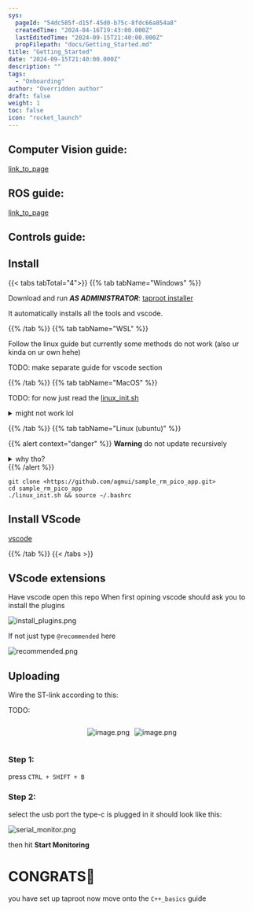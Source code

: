 ```yaml
---
sys:
  pageId: "54dc585f-d15f-45d0-b75c-8fdc66a854a8"
  createdTime: "2024-04-16T19:43:00.000Z"
  lastEditedTime: "2024-09-15T21:40:00.000Z"
  propFilepath: "docs/Getting_Started.md"
title: "Getting_Started"
date: "2024-09-15T21:40:00.000Z"
description: ""
tags:
  - "Onboarding"
author: "Overridden author"
draft: false
weight: 1
toc: false
icon: "rocket_launch"
---
```


## Computer Vision guide:

[link_to_page](86d45bc0-388b-4d26-8848-44f255f73d0e)

## ROS guide:

[link_to_page](3c76c1de-ec8f-46d6-8b0a-294005edc2d5)

## Controls guide:

## Install

{{< tabs tabTotal="4">}}
{{% tab tabName="Windows" %}}

Download and run _**AS ADMINISTRATOR**_: [taproot installer](https://github.com/Thornbots/TeachingFreshies/releases/tag/1.0)

It automatically installs all the tools and vscode.

{{% /tab %}}
{{% tab tabName="WSL" %}}

Follow the linux guide but currently some methods do not work (also ur kinda on ur own hehe)

TODO: make separate guide for vscode section

{{% /tab %}}
{{% tab tabName="MacOS" %}}

TODO: for now just read the [linux_init.sh](https://github.com/agmui/sample_rm_pico_app/blob/main/linux_init.sh)

<details>
<summary>might not work lol</summary>

`brew install libusb pkg-config`

Next install: [vscode](https://code.visualstudio.com/Download)

</details>

{{% /tab %}}
{{% tab tabName="Linux (ubuntu)" %}}

{{% alert context="danger" %}}
**Warning** do not update recursively
<details>
<summary>why tho?</summary>
There are some submodules that may go on for a while (like tinyusb) and I highly
recommend you don't need to get them.
If you want to see what submodules I update just look in `linux_init.sh`
</details>
{{% /alert %}}

```shell
git clone <https://github.com/agmui/sample_rm_pico_app.git>
cd sample_rm_pico_app
./linux_init.sh && source ~/.bashrc
```

## Install VScode

[vscode](https://code.visualstudio.com/Download)

{{% /tab %}}
{{< /tabs >}}

## VScode extensions

Have vscode open this repo
When first opining vscode should ask you to install the plugins

![install_plugins.png](https://prod-files-secure.s3.us-west-2.amazonaws.com/d518164a-d88e-44d1-a4ee-3adb3bd8bce0/89bd30f0-1825-4e77-867b-0a41ce370880/install_plugins.png?X-Amz-Algorithm=AWS4-HMAC-SHA256&X-Amz-Content-Sha256=UNSIGNED-PAYLOAD&X-Amz-Credential=ASIAZI2LB46672W24EL7%2F20250415%2Fus-west-2%2Fs3%2Faws4_request&X-Amz-Date=20250415T160828Z&X-Amz-Expires=3600&X-Amz-Security-Token=IQoJb3JpZ2luX2VjEKj%2F%2F%2F%2F%2F%2F%2F%2F%2F%2FwEaCXVzLXdlc3QtMiJGMEQCIFSdVvS9IT03HUTfY42QGxvolDLb%2F5%2FQ78qnfQIimvMxAiAISd6yBDJlioMFyQcJXe%2F6wSkLyCbCfDVeYKJQxb%2BfVSr%2FAwgxEAAaDDYzNzQyMzE4MzgwNSIMhFr%2B2yMkYSOMaFokKtwDEEZJu8Dmbj17IjknXW3fgrmWg5YRUzfg%2FlHN3M%2BYnk1VUuwC4%2Fm50rXQDDue%2F6zvROM6USYK3E98c58R0fMvuGLE4kX4Y8IPtGbvEh4wtvNqpC8IW3ec%2FdOUmOgEANCgIXQMvJwLiu%2BfTz%2BnM%2FPMGDVzvRH9VtZnUmQ8tzW%2BXOkWzowCC23DTI0GR1sgVUE919WqTJqCGP%2FDjU9jJqubBzsS8fi1%2BeknXnUbfYmLlmjxONKgGhZgMtKA82rA%2FxwZMcuK8CpHPI%2BWLCKs43BNsB860LN%2FJRvwPKSLt4J8C0h%2Bjgni9xLCCMJRoLqWrN%2BMWEBLmKBnUoJfsXAD%2BOafqbo4XNT5AOBRZyJ0fWF0DJ5CqaSH3U1LKuaZX%2BY1xHOSUab154nz5l8cDoTXjXbpttrMTT8G5CX59WrWFApXWXgB5MfkYSlc4whGsZ81suwk4oO4THzaJM4SQYpotzs%2FY8jByQTIvp0%2FMykt0msb8Un3snlEAMFNGIGSL60RpG04HspkFN2yU479TCeYez7or1ujmKcO0hex6KpLgbBiKMCV5upMj8pN6Hrk8ynvaskaaSR5Ah3T7U4ihIhX5e9ukdWpjxdy3uyBXvWNsMdT9xzRmtHozDShW4R32Pcw6IT6vwY6pgG9c45rl%2FSSrjWHDZOk%2FWdCw5oDvy1qLsOxEXP%2Bg0d14Hq0Rz9ru%2F2VLsD13aHlNhJepaHGpuO8BY7w4MmcUP7Z%2FKTCAPd1cJw6ir42wiRmH7HmZ1SHIqesnVs92ZaRc5UUwAkUXPMiO4qDc25iDCE665bh5wEprModaZfFc0IIas7YQM%2Bgyt%2FufBDR1hlRcAAPYJePCSysclx43CyzjVEpTkNX1wxD&X-Amz-Signature=3861872c49f2935b26c22eedd3e80a810e8972766779951c9b6607afded40afe&X-Amz-SignedHeaders=host&x-id=GetObject)

If not just type `@recommended` here  

![recommended.png](https://prod-files-secure.s3.us-west-2.amazonaws.com/d518164a-d88e-44d1-a4ee-3adb3bd8bce0/61e661e9-5d85-4dfc-be0d-8d2097a5e793/recommended.png?X-Amz-Algorithm=AWS4-HMAC-SHA256&X-Amz-Content-Sha256=UNSIGNED-PAYLOAD&X-Amz-Credential=ASIAZI2LB46672W24EL7%2F20250415%2Fus-west-2%2Fs3%2Faws4_request&X-Amz-Date=20250415T160828Z&X-Amz-Expires=3600&X-Amz-Security-Token=IQoJb3JpZ2luX2VjEKj%2F%2F%2F%2F%2F%2F%2F%2F%2F%2FwEaCXVzLXdlc3QtMiJGMEQCIFSdVvS9IT03HUTfY42QGxvolDLb%2F5%2FQ78qnfQIimvMxAiAISd6yBDJlioMFyQcJXe%2F6wSkLyCbCfDVeYKJQxb%2BfVSr%2FAwgxEAAaDDYzNzQyMzE4MzgwNSIMhFr%2B2yMkYSOMaFokKtwDEEZJu8Dmbj17IjknXW3fgrmWg5YRUzfg%2FlHN3M%2BYnk1VUuwC4%2Fm50rXQDDue%2F6zvROM6USYK3E98c58R0fMvuGLE4kX4Y8IPtGbvEh4wtvNqpC8IW3ec%2FdOUmOgEANCgIXQMvJwLiu%2BfTz%2BnM%2FPMGDVzvRH9VtZnUmQ8tzW%2BXOkWzowCC23DTI0GR1sgVUE919WqTJqCGP%2FDjU9jJqubBzsS8fi1%2BeknXnUbfYmLlmjxONKgGhZgMtKA82rA%2FxwZMcuK8CpHPI%2BWLCKs43BNsB860LN%2FJRvwPKSLt4J8C0h%2Bjgni9xLCCMJRoLqWrN%2BMWEBLmKBnUoJfsXAD%2BOafqbo4XNT5AOBRZyJ0fWF0DJ5CqaSH3U1LKuaZX%2BY1xHOSUab154nz5l8cDoTXjXbpttrMTT8G5CX59WrWFApXWXgB5MfkYSlc4whGsZ81suwk4oO4THzaJM4SQYpotzs%2FY8jByQTIvp0%2FMykt0msb8Un3snlEAMFNGIGSL60RpG04HspkFN2yU479TCeYez7or1ujmKcO0hex6KpLgbBiKMCV5upMj8pN6Hrk8ynvaskaaSR5Ah3T7U4ihIhX5e9ukdWpjxdy3uyBXvWNsMdT9xzRmtHozDShW4R32Pcw6IT6vwY6pgG9c45rl%2FSSrjWHDZOk%2FWdCw5oDvy1qLsOxEXP%2Bg0d14Hq0Rz9ru%2F2VLsD13aHlNhJepaHGpuO8BY7w4MmcUP7Z%2FKTCAPd1cJw6ir42wiRmH7HmZ1SHIqesnVs92ZaRc5UUwAkUXPMiO4qDc25iDCE665bh5wEprModaZfFc0IIas7YQM%2Bgyt%2FufBDR1hlRcAAPYJePCSysclx43CyzjVEpTkNX1wxD&X-Amz-Signature=8d58ad76227b12166332e9a5fbcb3fc48729221afebde29df5b1654dc4ebaa84&X-Amz-SignedHeaders=host&x-id=GetObject)

## Uploading

Wire the ST-link according to this:

TODO:

<div style="display: flex;flex-direction: row; column-gap:10px; max-width: 630px;justify-content: center;">
<div>

![image.png](https://prod-files-secure.s3.us-west-2.amazonaws.com/d518164a-d88e-44d1-a4ee-3adb3bd8bce0/210ecb78-1116-4d7b-b9b7-2292f66fa2c2/image.png?X-Amz-Algorithm=AWS4-HMAC-SHA256&X-Amz-Content-Sha256=UNSIGNED-PAYLOAD&X-Amz-Credential=ASIAZI2LB4666KT2JYGH%2F20250415%2Fus-west-2%2Fs3%2Faws4_request&X-Amz-Date=20250415T160833Z&X-Amz-Expires=3600&X-Amz-Security-Token=IQoJb3JpZ2luX2VjEKj%2F%2F%2F%2F%2F%2F%2F%2F%2F%2FwEaCXVzLXdlc3QtMiJGMEQCICrnXnY7%2F0PzI%2FkJFwyERKm%2BZceaFy6KJdALj5V18zX9AiBlbOOY9T23KWjURQG2SWMEcI5bGOVLT6bCjKtGtRsk4Cr%2FAwgxEAAaDDYzNzQyMzE4MzgwNSIMYHtmUSiJ0kVMmWk3KtwD0rTiLJYb06eTC9cOgnGlHGRgqj9Jp2yGf3B55btN%2Bx3pTIkI3uHY%2FD%2FVdT8Io9Af1XdlznqMTrMWVLx5huhTXX0MoLdgXnAPGZ5dk0E6qhPv%2BherH3mHrwivkcR1O%2FeiCh9QZLhu1CIUQxD9VbM16CGo8CPWatcFlKVQNsyfEztYs7mV5mqcJ4C2Ol24L5u%2Bfw2emH99zSBA7fvhpNdoR%2BZDy0VcJug1DW9DVxapaLWzta%2BlwKxfEpvflx5EK9yHRWXykgH3fB%2FUNzIYb0x%2BpkIMy4f2BiB8s8YRE3BUUkaR9NNCuMRFVXQR7LjD9REmO5L6RWdj5AFThC04A0TUzfyGpVeMvB58RrwQx8XxmSXglis%2BwVYi0KHjEA%2BeW3YepwM5By7h887Lz5WmkOPi4Y055l06r%2BO1kk94QLlZwUOxk0sIm7%2B19F1Vujr5OoAWNJy%2FWgzR6RXO18IbNkAQcQ2oOPvx8%2BBzHTE0Ke8Nue47upF6lug3iHd7tAJCmhw05uNgCBTgwCmITNuD%2BxOuy0pkPT8LtrvKZBsjvRaHIJUBVh4%2FAw8K3Fb%2B4JTC59UB0C4e0U6lc8rNEOPNC8rs4knmCJCcmNu%2FnTtYNQURzWQr%2B1gJEj4gHygJZEkw1YT6vwY6pgHWq26LdFNEzzGF49t4mh7zpi9DMznlChtcUJcXljSCefBfvKCyx0Vrqz4Sh62%2BhaR2rh%2F28q7ipzSKA%2F02wvTUszhH9DI7siRK3N%2B6dLO0u77cdmDxgflX2huhXUeDcuOVjfLc8K1COYHue3B2f6fa72k27TXgr%2BMBLAzSWQTA7bHvmFW8JsQHn02qCSJLGo6uA9rP6jaWKybLTKN60RNTYcYoA2BR&X-Amz-Signature=c77207eeebd2c19755440e65865e83a4f94ac7832458aed1e1d73e7a2c745a4f&X-Amz-SignedHeaders=host&x-id=GetObject)

</div>
<div>

![image.png](https://prod-files-secure.s3.us-west-2.amazonaws.com/d518164a-d88e-44d1-a4ee-3adb3bd8bce0/33a0fd0f-8ca6-4a86-8e09-26e95ded1fff/image.png?X-Amz-Algorithm=AWS4-HMAC-SHA256&X-Amz-Content-Sha256=UNSIGNED-PAYLOAD&X-Amz-Credential=ASIAZI2LB466QOGRSF7K%2F20250415%2Fus-west-2%2Fs3%2Faws4_request&X-Amz-Date=20250415T160836Z&X-Amz-Expires=3600&X-Amz-Security-Token=IQoJb3JpZ2luX2VjEKj%2F%2F%2F%2F%2F%2F%2F%2F%2F%2FwEaCXVzLXdlc3QtMiJHMEUCIQCQWRmdyvSM%2B4DOTxlAdUcGq2dUHJlmeF63FXOR37tseQIgLNHKHQn9%2BLizTmdUQG5l46PyZ42eAxtMs2LNeAOup0cq%2FwMIMRAAGgw2Mzc0MjMxODM4MDUiDC25u0pebHw1jPeXRSrcA2nBqSCkLm5SZgA4qxo6bYnwDJViBniGopZJRi2%2Bh5Ia5vo%2FK5djZPRwwsZejFBVfa5cSn7zXFIHEp5vQcWvXf1f1QUihQEmHqTuUXMAsqFlj9E94HXHDBRnCjJ7ja1ZSNgIaJknOUCkgE1chnDYBQmqc1ofPqlA6VGSmVs61iftKjnA6ON%2FzlUTrUqSBR32y9onW8lYy3wELjKBZR7LNci7MYpFfqHrrj52F184GxW5rxB0NpeOaBKr9qcx%2Fw1gi2O0vniCIxgfPl%2F4RUDXfF5h0FfrAZpyUpla1YE3nm9xISHicpHsECAtjL4cJw61jPSoSTqccvp1VebckIR0DrswtOhJQPPHF5%2FXvyAztDgj0pakK%2BYwR7HLqgUmBxLvdwUvzSB9M7DvGenLQ5tvm%2B%2FdwtYM1xhG6KkrStarHFH3tNTxaKsN7ZMgHBBt7PbCelIAaNR9o8NadyuWSucgTsz7tX80GG1HbfAQvEKZOrK3aiNBD23FFTZ9LiYl5oM12m8O2W%2FT8RTD3xtBL4ywJqRGtowLDhsaLQgJqnGWQLuRwm%2B%2FVzlIDB320wCM%2FQbiKHZ7flqxF5ONktveOmkl%2B2wn2C99b0h%2FKZ5YyhTBsz6zsYf6E0TjSTZMCBMdMMuE%2Br8GOqUB4GN3xnEepBbPWQJieDe6iSfAmHCvy6IvUjRcEggkxfS4Gsq2n%2FMBWy%2F2Xw42vBgJ3FwnVWuxIyBRXCY%2F7MwBeQNzpjNXr2I%2F%2BcASv8Ur67XtsyHbG2W6ms%2BjxTZsc5QAab%2FppEmhAdXEM5lUq%2Fb%2Fs1Uh6FW5jPO0dwjivyIxZ03BDFNeBkQpyWhQbsutTm7m65Xm11vlVmCaFG65mybYdyN%2Bff1x&X-Amz-Signature=6a2192b90a191d6225577006c62a0cd8cb5662b0e2d57884633956445b18dd73&X-Amz-SignedHeaders=host&x-id=GetObject)

</div>
</div>

### Step 1:

press `CTRL + SHIFT + B`

### Step 2:

select the usb port the type-c is plugged in it should look like this:

![serial_monitor.png](https://prod-files-secure.s3.us-west-2.amazonaws.com/d518164a-d88e-44d1-a4ee-3adb3bd8bce0/f03f4774-05d4-4393-b6a0-d5efb6d315ab/serial_monitor.png?X-Amz-Algorithm=AWS4-HMAC-SHA256&X-Amz-Content-Sha256=UNSIGNED-PAYLOAD&X-Amz-Credential=ASIAZI2LB46672W24EL7%2F20250415%2Fus-west-2%2Fs3%2Faws4_request&X-Amz-Date=20250415T160828Z&X-Amz-Expires=3600&X-Amz-Security-Token=IQoJb3JpZ2luX2VjEKj%2F%2F%2F%2F%2F%2F%2F%2F%2F%2FwEaCXVzLXdlc3QtMiJGMEQCIFSdVvS9IT03HUTfY42QGxvolDLb%2F5%2FQ78qnfQIimvMxAiAISd6yBDJlioMFyQcJXe%2F6wSkLyCbCfDVeYKJQxb%2BfVSr%2FAwgxEAAaDDYzNzQyMzE4MzgwNSIMhFr%2B2yMkYSOMaFokKtwDEEZJu8Dmbj17IjknXW3fgrmWg5YRUzfg%2FlHN3M%2BYnk1VUuwC4%2Fm50rXQDDue%2F6zvROM6USYK3E98c58R0fMvuGLE4kX4Y8IPtGbvEh4wtvNqpC8IW3ec%2FdOUmOgEANCgIXQMvJwLiu%2BfTz%2BnM%2FPMGDVzvRH9VtZnUmQ8tzW%2BXOkWzowCC23DTI0GR1sgVUE919WqTJqCGP%2FDjU9jJqubBzsS8fi1%2BeknXnUbfYmLlmjxONKgGhZgMtKA82rA%2FxwZMcuK8CpHPI%2BWLCKs43BNsB860LN%2FJRvwPKSLt4J8C0h%2Bjgni9xLCCMJRoLqWrN%2BMWEBLmKBnUoJfsXAD%2BOafqbo4XNT5AOBRZyJ0fWF0DJ5CqaSH3U1LKuaZX%2BY1xHOSUab154nz5l8cDoTXjXbpttrMTT8G5CX59WrWFApXWXgB5MfkYSlc4whGsZ81suwk4oO4THzaJM4SQYpotzs%2FY8jByQTIvp0%2FMykt0msb8Un3snlEAMFNGIGSL60RpG04HspkFN2yU479TCeYez7or1ujmKcO0hex6KpLgbBiKMCV5upMj8pN6Hrk8ynvaskaaSR5Ah3T7U4ihIhX5e9ukdWpjxdy3uyBXvWNsMdT9xzRmtHozDShW4R32Pcw6IT6vwY6pgG9c45rl%2FSSrjWHDZOk%2FWdCw5oDvy1qLsOxEXP%2Bg0d14Hq0Rz9ru%2F2VLsD13aHlNhJepaHGpuO8BY7w4MmcUP7Z%2FKTCAPd1cJw6ir42wiRmH7HmZ1SHIqesnVs92ZaRc5UUwAkUXPMiO4qDc25iDCE665bh5wEprModaZfFc0IIas7YQM%2Bgyt%2FufBDR1hlRcAAPYJePCSysclx43CyzjVEpTkNX1wxD&X-Amz-Signature=b57bcf6bae942fb60bd72c1da5a4a9b507be7559d60ed431ae6d9d78df552404&X-Amz-SignedHeaders=host&x-id=GetObject)

then hit **Start Monitoring**

# CONGRATS🎉

you have set up taproot now move onto the `C++_basics` guide
